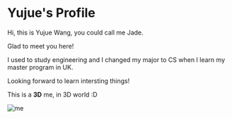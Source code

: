 # Yujue's Profile

Hi, this is Yujue Wang, you could call me Jade.

Glad to meet you here!

I used to study engineering and I changed my major to CS when I learn my master program in UK.

Looking forward to learn intersting things!

This is a **3D** me, in 3D world :D

![me](https://user-images.githubusercontent.com/73286908/154828716-3f795d8c-50f5-4038-9367-baa941aa7064.PNG)
